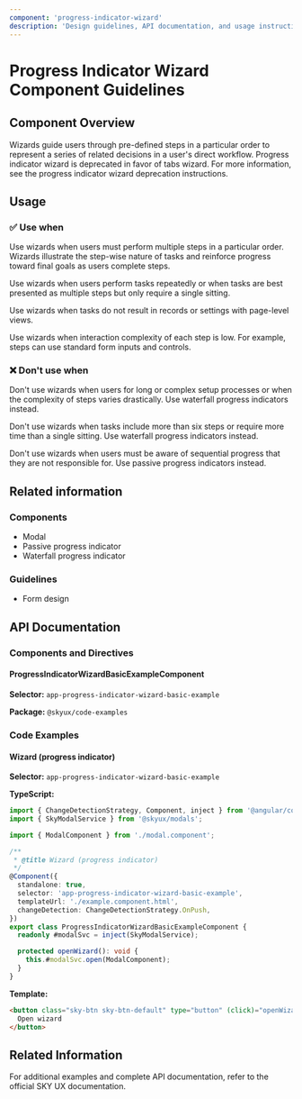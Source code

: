 ```yaml
---
component: 'progress-indicator-wizard'
description: 'Design guidelines, API documentation, and usage instructions for the progress-indicator-wizard component extracted from SKY UX documentation.'
---
```


# Progress Indicator Wizard Component Guidelines

## Component Overview
Wizards guide users through pre-defined steps in a particular order to represent a series of related decisions in a user's direct workflow. Progress indicator wizard is deprecated in favor of tabs wizard. For more information, see the progress indicator wizard deprecation instructions.

## Usage

### ✅ Use when

Use wizards when users must perform multiple steps in a particular order. Wizards illustrate the step-wise nature of tasks and reinforce progress toward final goals as users complete steps.

Use wizards when users perform tasks repeatedly or when tasks are best presented as multiple steps but only require a single sitting.

Use wizards when tasks do not result in records or settings with page-level views.

Use wizards when interaction complexity of each step is low. For example, steps can use standard form inputs and controls.

### ❌ Don't use when

Don't use wizards when users for long or complex setup processes or when the complexity of steps varies drastically. Use waterfall progress indicators instead.

Don't use wizards when tasks include more than six steps or require more time than a single sitting. Use waterfall progress indicators instead.

Don't use wizards when users must be aware of sequential progress that they are not responsible for. Use passive progress indicators instead.

## Related information

### Components

- Modal
- Passive progress indicator
- Waterfall progress indicator

### Guidelines

- Form design

## API Documentation

### Components and Directives

#### ProgressIndicatorWizardBasicExampleComponent

**Selector:** `app-progress-indicator-wizard-basic-example`

**Package:** `@skyux/code-examples`

### Code Examples

#### Wizard (progress indicator)

**Selector:** `app-progress-indicator-wizard-basic-example`

**TypeScript:**

```typescript
import { ChangeDetectionStrategy, Component, inject } from '@angular/core';
import { SkyModalService } from '@skyux/modals';

import { ModalComponent } from './modal.component';

/**
 * @title Wizard (progress indicator)
 */
@Component({
  standalone: true,
  selector: 'app-progress-indicator-wizard-basic-example',
  templateUrl: './example.component.html',
  changeDetection: ChangeDetectionStrategy.OnPush,
})
export class ProgressIndicatorWizardBasicExampleComponent {
  readonly #modalSvc = inject(SkyModalService);

  protected openWizard(): void {
    this.#modalSvc.open(ModalComponent);
  }
}

```

**Template:**

```html
<button class="sky-btn sky-btn-default" type="button" (click)="openWizard()">
  Open wizard
</button>

```

## Related Information

For additional examples and complete API documentation, refer to the official SKY UX documentation.